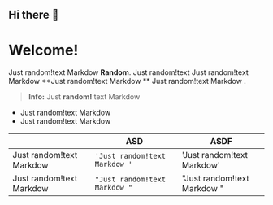 ## Hi there 👋

<!--
**saviosailas/saviosailas** is a ✨ _special_ ✨ repository because its `README.md` (this file) appears on your GitHub profile.

Here are some ideas to get you started:

- 🔭 I’m currently working on ...
- 🌱 I’m currently learning ...
- 👯 I’m looking to collaborate on ...
- 🤔 I’m looking for help with ...
- 💬 Ask me about ...
- 📫 How to reach me: ...
- 😄 Pronouns: ...
- ⚡ Fun fact: ...
-->


# Welcome!

Just random!text Markdow **Random**. Just random!text Just random!text Markdow **Just random!text Markdow ** Just random!text Markdow .




> **Info:** Just **random!** text Markdow 

- Just random!text Markdow 
- Just random!text Markdow 


|                |ASD                          |ASDF                         |
|----------------|-------------------------------|-----------------------------|
| Just random!text Markdow |`'Just random!text Markdow '`            |'Just random!text Markdow'            |
|Just random!text Markdow           |`"Just random!text Markdow "`            |"Just random!text Markdow "            |
